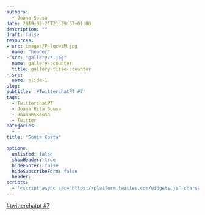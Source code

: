 ```yaml
---
authors:
  - Joana Sousa
date: 2019-02-21T21:39:57+01:00
description: ""
draft: false
resources: 
- src: images/P-lqcwtM.jpg
  name: "header"
- src: "gallery/*.jpg"
  name: gallery-:counter
  title: gallery-title-:counter
- src:
  name: slide-1
slug:
subtitle: '#TwitterchatPT #7'
tags: 
  - TwitterchatPT
  - Joana Rita Sousa
  - JoanaRSSousa
  - Twitter
categories: 
  - 
title: "Sónia Costa"

options:
  unlisted: false
  showHeader: true
  hideFooter: false
  hideSubscribeForm: false
  header:
scripts:
  - '<script async src="https://platform.twitter.com/widgets.js" charset="utf-8"></script>'
---
```


<a class="twitter-moment" href="https://twitter.com/i/moments/1098571639372025856?ref_src=twsrc%5Etfw">#twitterchatpt #7 </a> 

